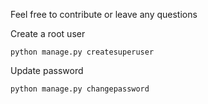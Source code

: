 Feel free to contribute or leave any questions

Create a root user
```buildoutcfg
python manage.py createsuperuser
```
Update password
```buildoutcfg
python manage.py changepassword
```
